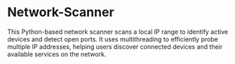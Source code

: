 # Network-Scanner
This Python-based network scanner scans a local IP range to identify active devices and detect open ports. It uses multithreading to efficiently probe multiple IP addresses, helping users discover connected devices and their available services on the network.
